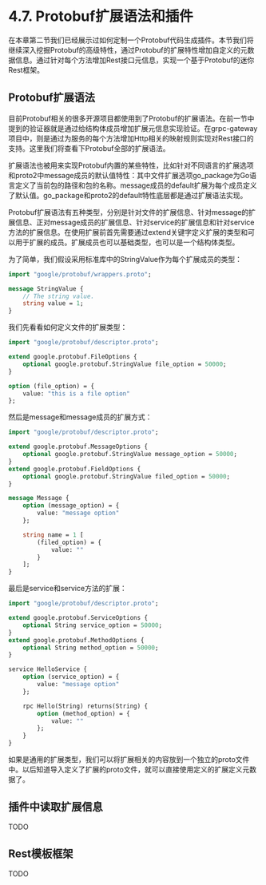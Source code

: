 # 4.7. Protobuf扩展语法和插件

在本章第二节我们已经展示过如何定制一个Protobuf代码生成插件。本节我们将继续深入挖掘Protobuf的高级特性，通过Protobuf的扩展特性增加自定义的元数据信息。通过针对每个方法增加Rest接口元信息，实现一个基于Protobuf的迷你Rest框架。

## Protobuf扩展语法

目前Protobuf相关的很多开源项目都使用到了Protobuf的扩展语法。在前一节中提到的验证器就是通过给结构体成员增加扩展元信息实现验证。在grpc-gateway项目中，则是通过为服务的每个方法增加Http相关的映射规则实现对Rest接口的支持。这里我们将查看下Protobuf全部的扩展语法。

扩展语法也被用来实现Protobuf内置的某些特性，比如针对不同语言的扩展选项和proto2中message成员的默认值特性：其中文件扩展选项go_package为Go语言定义了当前包的路径和包的名称。message成员的default扩展为每个成员定义了默认值。go_package和proto2的default特性底层都是通过扩展语法实现。

Protobuf扩展语法有五种类型，分别是针对文件的扩展信息、针对message的扩展信息、正对message成员的扩展信息、针对service的扩展信息和针对service方法的扩展信息。在使用扩展前首先需要通过extend关键字定义扩展的类型和可以用于扩展的成员。扩展成员也可以基础类型，也可以是一个结构体类型。

为了简单，我们假设采用标准库中的StringValue作为每个扩展成员的类型：

```protobuf
import "google/protobuf/wrappers.proto";

message StringValue {
	// The string value.
	string value = 1;
}
```

我们先看看如何定义文件的扩展类型：

```protobuf
import "google/protobuf/descriptor.proto";

extend google.protobuf.FileOptions {
	optional google.protobuf.StringValue file_option = 50000;
}

option (file_option) = {
	value: "this is a file option"
};
```

然后是message和message成员的扩展方式：

```protobuf
import "google/protobuf/descriptor.proto";

extend google.protobuf.MessageOptions {
	optional google.protobuf.StringValue message_option = 50000;
}
extend google.protobuf.FieldOptions {
	optional google.protobuf.StringValue filed_option = 50000;
}

message Message {
	option (message_option) = {
		value: "message option"
	};

	string name = 1 [
		(filed_option) = {
			value: ""
		}
	];
}
```

最后是service和service方法的扩展：

```protobuf
import "google/protobuf/descriptor.proto";

extend google.protobuf.ServiceOptions {
	optional String service_option = 50000;
}
extend google.protobuf.MethodOptions {
	optional String method_option = 50000;
}

service HelloService {
	option (service_option) = {
		value: "message option"
	};

	rpc Hello(String) returns(String) {
		option (method_option) = {
			value: ""
		};
	}
}
```

如果是通用的扩展类型，我们可以将扩展相关的内容放到一个独立的proto文件中。以后知道导入定义了扩展的proto文件，就可以直接使用定义的扩展定义元数据了。

## 插件中读取扩展信息

TODO

## Rest模板框架

TODO

<!--

基于pb扩展，打造一个自定义的rest生成

支持 url 和 url.Values

通过 grpc-gateway/runtime.PopulateFieldFromPath 和 PopulateQueryParameters 天才 protoMsg 成员

路由通过 httprouter 处理

- https://github.com/julienschmidt/httprouter
- https://github.com/grpc-ecosystem/grpc-gateway/blob/master/runtime/query.go#L20

先生成 net/rpc 接口，然后同时增加 Rest 接口

扩展的元信息需要一个独立的文件，因为在插件中需要访问。

可以新开一个github项目，便于引用

-->
